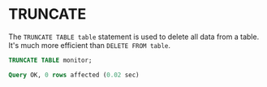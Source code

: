 # TRUNCATE

The `TRUNCATE TABLE table` statement is used to delete all data from a table. It's much more efficient than `DELETE FROM table`.

```sql
TRUNCATE TABLE monitor;
```

```sql
Query OK, 0 rows affected (0.02 sec)
```

